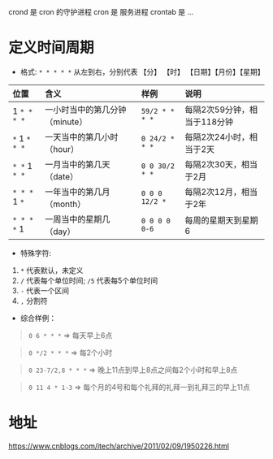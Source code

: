 crond 是 cron 的守护进程
cron 是 服务进程
crontab 是 ...

# 定义时间周期

- 格式: `* * * * *` 从左到右，分别代表 【分】 【时】 【日期】【月份】【星期】

|位置|含义|样例|说明|
|:-----|:----|:-----|:-----|
| 1 `* * * *` |一小时当中的第几分钟（minute）|`59/2 * * * *`|每隔2次59分钟，相当于118分钟|
| `*` 1 `* * *` |一天当中的第几小时（hour）|`0 24/2 * * *`|每隔2次24小时，相当于2天|
| `* *` 1 `* *` |一月当中的第几天（date）|`0 0 30/2 * *`|每隔2次30天，相当于2月|
| `* * *` 1 `*` |一年当中的第几月（month）|`0 0 0 12/2 *`|每隔2次12月，相当于2年|
| `* * * *` 1 |一周当中的星期几（day）|`0 0 0 0 0-6`|每周的星期天到星期6|

- 特殊字符:
1. `*` 代表默认，未定义
2. `/` 代表每个单位时间; `/5` 代表每5个单位时间
3. `-` 代表一个区间
4. `,` 分割符

- 综合样例：
> `0 6 * * *` => 每天早上6点 

> `0 */2 * * *` => 每2个小时

> `0 23-7/2,8 * * *` => 晚上11点到早上8点之间每2个小时和早上8点

> `0 11 4 * 1-3` => 每个月的4号和每个礼拜的礼拜一到礼拜三的早上11点
# 地址

https://www.cnblogs.com/itech/archive/2011/02/09/1950226.html
